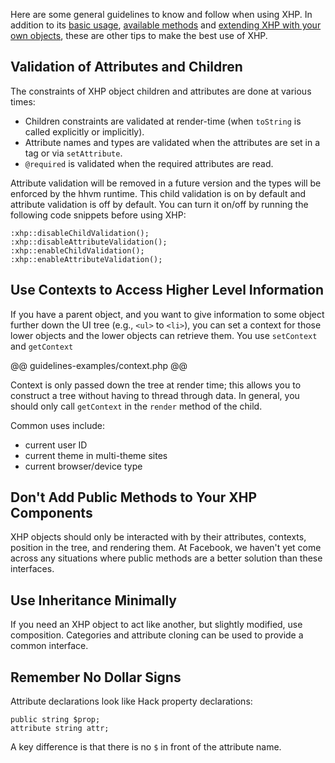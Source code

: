Here are some general guidelines to know and follow when using XHP. In addition to its [basic usage](basic-usage.md),
[available methods](methods.md) and [extending XHP with your own objects](extending.md), these are other tips to make the best use of XHP.

## Validation of Attributes and Children

The constraints of XHP object children and attributes are done at various times:
* Children constraints are validated at render-time (when `toString` is called explicitly or implicitly).
* Attribute names and types are validated when the attributes are set in a tag or via `setAttribute`.
* `@required` is validated when the required attributes are read.

Attribute validation will be removed in a future version and the types will be enforced by the hhvm runtime.
This child validation is on by default and attribute validation is off by default. You can turn it on/off by running the following code snippets before using XHP:

```Hack
:xhp::disableChildValidation();
:xhp::disableAttributeValidation();
:xhp::enableChildValidation();
:xhp::enableAttributeValidation();
```

## Use Contexts to Access Higher Level Information

If you have a parent object, and you want to give information to some object further down the UI tree (e.g., `<ul>` to `<li>`), you
can set a context for those lower objects and the lower objects can retrieve them. You use `setContext` and `getContext`

@@ guidelines-examples/context.php @@

Context is only passed down the tree at render time; this allows you to construct a tree without having to thread through data. In
general, you should only call `getContext` in the `render` method of the child.

Common uses include:
 - current user ID
 - current theme in multi-theme sites
 - current browser/device type

## Don't Add Public Methods to Your XHP Components

XHP objects should only be interacted with by their attributes, contexts, position in the tree, and rendering them. At Facebook,
we haven't yet come across any situations where public methods are a better solution than these interfaces.

## Use Inheritance Minimally

If you need an XHP object to act like another, but slightly modified, use composition. Categories and attribute cloning can
be used to provide a common interface.

## Remember No Dollar Signs

Attribute declarations look like Hack property declarations:

```Hack
public string $prop;
attribute string attr;
```

A key difference is that there is no `$` in front of the attribute name.
